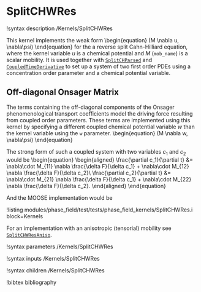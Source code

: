# SplitCHWRes

!syntax description /Kernels/SplitCHWRes

This kernel implements the weak form
\begin{equation}
(M \nabla u, \nabla\psi)
\end{equation}
for the a reverse split Cahn-Hilliard equation, where the kernel variable $u$ is
a chemical potential and $M$ (`mob_name`) is a scalar mobility. It is used
together with [`SplitCHParsed`](/SplitCHParsed.md) and
[`CoupledTimeDerivative`](framework:/CoupledTimeDerivative.md) to set up a system of two
first order PDEs using a concentration order parameter and a chemical potential
variable.

## Off-diagonal Onsager Matrix

The terms containing the off-diagonal components of the Onsager
phenomenological transport coefficients model the driving force resulting from
coupled order parameters. These terms are implemented using this kernel by
specifying a different coupled chemical potential variable $w$ than the kernel
variable using the `w` parameter.
\begin{equation}
(M \nabla w, \nabla\psi)
\end{equation}

The strong form of such a coupled system with two variables $c_1$ and $c_2$
would be
\begin{equation}
\begin{aligned}
\frac{\partial c_1}{\partial t} &= \nabla\cdot M_{11} \nabla \frac{\delta F}{\delta c_1} + \nabla\cdot  M_{12} \nabla \frac{\delta F}{\delta c_2}\\
\frac{\partial c_2}{\partial t} &= \nabla\cdot  M_{21} \nabla \frac{\delta F}{\delta c_1} + \nabla\cdot  M_{22} \nabla \frac{\delta F}{\delta c_2}.
\end{aligned}
\end{equation}

And the MOOSE implementation would be

!listing modules/phase_field/test/tests/phase_field_kernels/SplitCHWRes.i block=Kernels


For an implementation with an anisotropic (tensorial) mobility see
[`SplitCHWResAniso`](/SplitCHWResAniso.md).

!syntax parameters /Kernels/SplitCHWRes

!syntax inputs /Kernels/SplitCHWRes

!syntax children /Kernels/SplitCHWRes

!bibtex bibliography
